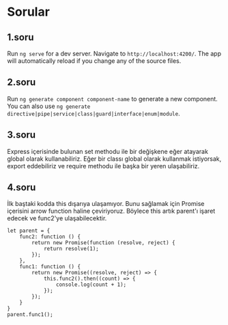 # Sorular

## 1.soru

Run `ng serve` for a dev server. Navigate to `http://localhost:4200/`. The app will automatically reload if you change any of the source files.

## 2.soru

Run `ng generate component component-name` to generate a new component. You can also use `ng generate directive|pipe|service|class|guard|interface|enum|module`.

## 3.soru

Express içerisinde bulunan set methodu ile bir değişkene eğer atayarak global olarak kullanabiliriz. Eğer bir classı global olarak kullanmak istiyorsak, export eddebiliriz ve require methodu ile başka bir yeren ulaşabiliriz.

## 4.soru

İlk baştaki kodda this dışarıya ulaşamıyor. Bunu sağlamak için Promise içerisini arrow function haline çeviriyoruz. Böylece this artık parent'ı işaret edecek ve func2'ye ulaşabilecektir.

```
let parent = {
    func2: function () {
        return new Promise(function (resolve, reject) {
            return resolve(1);
        });
    },
    func1: function () {
        return new Promise((resolve, reject) => {
            this.func2().then((count) => {
                console.log(count + 1);
            });
        });
    }
}
parent.func1();

```
